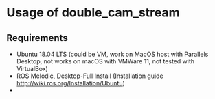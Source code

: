# Usage of double_cam_stream

## Requirements
- Ubuntu 18.04 LTS (could be VM, work on MacOS host with Parallels Desktop,
    not works on macOS with VMWare 11, not tested with VirtualBox)
- ROS Melodic, Desktop-Full Install (Installation guide http://wiki.ros.org/Installation/Ubuntu)
-


##